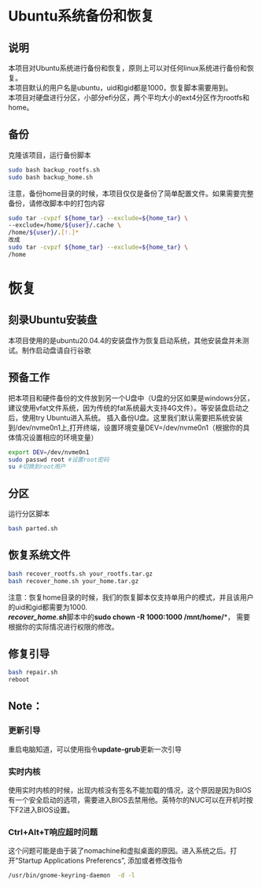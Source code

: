 # Ubuntu系统备份和恢复

## 说明

本项目对Ubuntu系统进行备份和恢复，原则上可以对任何linux系统进行备份和恢复。<br>
本项目默认的用户名是ubuntu，uid和gid都是1000，恢复脚本需要用到。<br>
本项目对硬盘进行分区，小部分efi分区，两个平均大小的ext4分区作为rootfs和home。

## 备份

克隆该项目，运行备份脚本
```bash
sudo bash backup_rootfs.sh
sudo bash backup_home.sh
```
注意，备份home目录的时候，本项目仅仅是备份了简单配置文件。如果需要完整备份，请修改脚本中的打包内容
```bash
sudo tar -cvpzf ${home_tar} --exclude=${home_tar} \
--exclude=/home/${user}/.cache \
/home/${user}/.[!.]*
改成
sudo tar -cvpzf ${home_tar} --exclude=${home_tar} \
/home
```
# 恢复
## 刻录Ubuntu安装盘
本项目使用的是ubuntu20.04.4的安装盘作为恢复启动系统，其他安装盘并未测试。制作启动盘请自行谷歌

## 预备工作
把本项目和硬件备份的文件放到另一个U盘中（U盘的分区如果是windows分区，建议使用vfat文件系统，因为传统的fat系统最大支持4G文件）。等安装盘启动之后，使用try Ubuntu进入系统。
插入备份U盘。这里我们默认需要把系统安装到/dev/nvme0n1上,打开终端，设置环境变量DEV=/dev/nvme0n1（根据你的具体情况设置相应的环境变量）
```bash
export DEV=/dev/nvme0n1
sudo passwd root #设置root密码
su #切换到root用户
```

## 分区
运行分区脚本
```bash
bash parted.sh
```

## 恢复系统文件
```bash
bash recover_rootfs.sh your_rootfs.tar.gz
bash recover_home.sh your_home.tar.gz
```
注意：恢复home目录的时候，我们的恢复脚本仅支持单用户的模式，并且该用户的uid和gid都需要为1000.<br>
***recover_home.sh***脚本中的**sudo chown -R 1000:1000 /mnt/home/***， 需要根据你的实际情况进行权限的修改。

## 修复引导
```bash
bash repair.sh
reboot
```

## Note：
### 更新引导
重启电脑知道，可以使用指令**update-grub**更新一次引导
### 实时内核
使用实时内核的时候，出现内核没有签名不能加载的情况，这个原因是因为BIOS有一个安全启动的选项，需要进入BIOS去禁用他。英特尔的NUC可以在开机时按下F2进入BIOS设置。
### Ctrl+Alt+T响应超时问题
这个问题可能是由于装了nomachine和虚拟桌面的原因。进入系统之后。打开“Startup Applications Preferencs”, 添加或者修改指令
```bash
/usr/bin/gnome-keyring-daemon  -d -l
```
